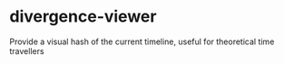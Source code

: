 # divergence-viewer
Provide a visual hash of the current timeline, useful for theoretical time travellers
